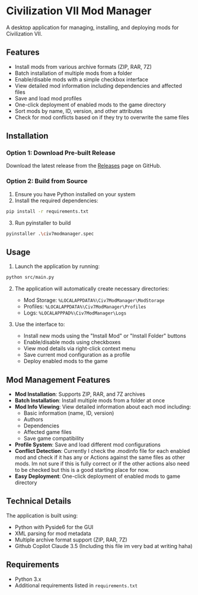 # Civilization VII Mod Manager

A desktop application for managing, installing, and deploying mods for Civilization VII.

## Features

- Install mods from various archive formats (ZIP, RAR, 7Z)
- Batch installation of multiple mods from a folder
- Enable/disable mods with a simple checkbox interface
- View detailed mod information including dependencies and affected files
- Save and load mod profiles
- One-click deployment of enabled mods to the game directory
- Sort mods by name, ID, version, and other attributes
- Check for mod conflicts based on if they try to overwrite the same files

## Installation

### Option 1: Download Pre-built Release
Download the latest release from the [Releases](https://github.com/emmy-sama/Civ7ModManager/releases) page on GitHub.

### Option 2: Build from Source
1. Ensure you have Python installed on your system
2. Install the required dependencies:
```bash
pip install -r requirements.txt
```
3. Run pyinstaller to build
```bash
pyinstaller .\civ7modmanager.spec
```

## Usage

1. Launch the application by running:
```bash
python src/main.py
```

2. The application will automatically create necessary directories:
   - Mod Storage: `%LOCALAPPDATA%\Civ7ModManager\ModStorage`
   - Profiles: `%LOCALAPPDATA%\Civ7ModManager\Profiles`
   - Logs: `%LOCALAPPPAD%\Civ7ModManager\Logs`

3. Use the interface to:
   - Install new mods using the "Install Mod" or "Install Folder" buttons
   - Enable/disable mods using checkboxes
   - View mod details via right-click context menu
   - Save current mod configuration as a profile
   - Deploy enabled mods to the game

## Mod Management Features

- **Mod Installation**: Supports ZIP, RAR, and 7Z archives
- **Batch Installation**: Install multiple mods from a folder at once
- **Mod Info Viewing**: View detailed information about each mod including:
  - Basic information (name, ID, version)
  - Authors
  - Dependencies
  - Affected game files
  - Save game compatibility
- **Profile System**: Save and load different mod configurations
- **Conflict Detection**: Currently I check the .modinfo file for each enabled mod
and check if it has any <ImportFile> or <UIScripts> Actions against the same files as other mods.
Im not sure if this is fully correct or if the other actions also need to be checked but this is a
good starting place for now.
- **Easy Deployment**: One-click deployment of enabled mods to game directory

## Technical Details

The application is built using:
- Python with Pyside6 for the GUI
- XML parsing for mod metadata
- Multiple archive format support (ZIP, RAR, 7Z)
- Github Copilot Claude 3.5 (Including this file im very bad at writing haha)

## Requirements

- Python 3.x
- Additional requirements listed in `requirements.txt`
